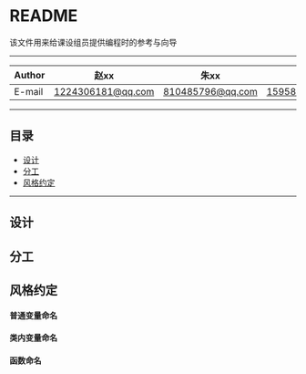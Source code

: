 README
===========================
该文件用来给课设组员提供编程时的参考与向导

****

|Author|赵xx|朱xx|陈xx
|---|---|---|---
|E-mail|1224306181@qq.com|810485796@qq.com|1595881193@qq.com

****

## 目录
* [设计](#设计)
* [分工](#分工)
* [风格约定](#风格约定)

****

## 设计

## 分工

## 风格约定
#### 普通变量命名
#### 类内变量命名
#### 函数命名
